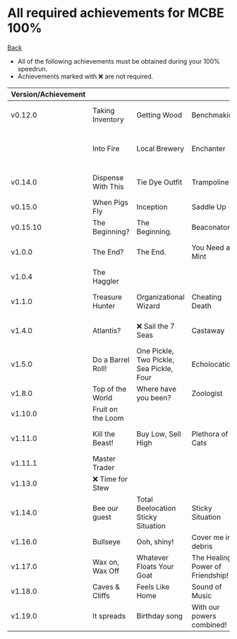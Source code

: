 # All required achievements for MCBE 100%

[Back](hundo.md)

* All of the following achievements must be obtained during your 100%
speedrun.
* Achievements marked with ❌ are not required.

|Version/Achievement|                       |                          |                    |              |                       |                |                          |                      |                                        |                    |                 |                                 |               |              |                                   |                       |                                |               |                         |                |          |        |             |          |       |
|------------------|-----------------------|--------------------------|--------------------|--------------|-----------------------|----------------|--------------------------|----------------------|----------------------------------------|--------------------|-----------------|---------------------------------|---------------|--------------|-----------------------------------|-----------------------|--------------------------------|---------------|-------------------------|----------------|----------|--------|-------------|----------|-------|
|v0.12.0           |Taking Inventory       |Getting Wood              |Benchmaking         |Time to Mine! |Hot Topic              |Acquire Hardware|Time to Farm!             |Bake Bread            |The Lie                                 |Getting an Upgrade  |Delicious Fish   |On A Rail                        |Time to Strike!|Monster Hunter|Cow Tipper                         |Sniper Duel            |DIAMONDS!                       |Into the Nether|Return to Sender         |||||||
|                  |Into Fire              |Local Brewery             |Enchanter           |Overkill      |Librarian              |❌ Adventuring Time|Repopulation              |❌ Diamonds to you!      |MOAR Tools                              |Leader Of The Pack  |Pork Chop        |❌ Passing the Time                 |Pot Planter    |It's a Sign!  |Iron Belly                         |Have a Shearful Day    |Rainbow Collection              |Stayin' Frosty |Chestful of Cobblestone  |Renewable Energy|Body Guard|Iron Man|Zombie Doctor|Lion Tamer|Archer |
|v0.14.0           |Dispense With This     |Tie Dye Outfit            |Trampoline          |Camouflage    |Map Room               |Freight Station |Smelt Everything!         |Taste of Your Own Medicine|                                        |                    |                 |                                 |               |              |                                   |                       |                                |               |                         |                |          |        |             |          |       |
|v0.15.0           |When Pigs Fly          |Inception                 |Saddle Up           |Artificial Selection|                       |                |                          |                      |                                        |                    |                 |                                 |               |              |                                   |                       |                                |               |                         |                |          |        |             |          |       |
|v0.15.10          |The Beginning?         |The Beginning.            |Beaconator          |Overpowered   |Free Diver             |Rabbit Season   |The Deep End              |Dry Spell             |Super Fuel                              |                    |                 |                                 |               |              |                                   |                       |                                |               |                         |                |          |        |             |          |       |
|v1.0.0            |The End?               |The End.                  |You Need a Mint     |Beam Me Up    |The End... Again...    |Great View From Up Here|Super Sonic               |                      |                                        |                    |                 |                                 |               |              |                                   |                       |                                |               |                         |                |          |        |             |          |       |
|v1.0.4            |The Haggler            |                          |                    |              |                       |                |                          |                      |                                        |                    |                 |                                 |               |              |                                   |                       |                                |               |                         |                |          |        |             |          |       |
|v1.1.0            |Treasure Hunter        |Organizational Wizard     |Cheating Death      |Feeling Ill   |Let it Go!             |So I Got That Going For Me|                          |                      |                                        |                    |                 |                                 |               |              |                                   |                       |                                |               |                         |                |          |        |             |          |       |
|v1.4.0            |Atlantis?              |❌ Sail the 7 Seas           |Castaway            |Ahoy!         |I'm a Marine Biologist |Me Gold!        |Sleep with the Fishes     |Alternative Fuel      |                                        |                    |                 |                                 |               |              |                                   |                       |                                |               |                         |                |          |        |             |          |       |
|v1.5.0            |Do a Barrel Roll!      |One Pickle, Two Pickle, Sea Pickle, Four|Echolocation        |Moskstraumen  |                       |                |                          |                      |                                        |                    |                 |                                 |               |              |                                   |                       |                                |               |                         |                |          |        |             |          |       |
|v1.8.0            |Top of the World       |Where have you been?      |Zoologist           |              |                       |                |                          |                      |                                        |                    |                 |                                 |               |              |                                   |                       |                                |               |                         |                |          |        |             |          |       |
|v1.10.0           |Fruit on the Loom      |                          |                    |              |                       |                |                          |                      |                                        |                    |                 |                                 |               |              |                                   |                       |                                |               |                         |                |          |        |             |          |       |
|v1.11.0           |Kill the Beast!        |Buy Low, Sell High        |Plethora of Cats    |Disenchanted  |We're being attacked!  |Sound the Alarm!|I've got a bad feeling about this|                      |                                        |                    |                 |                                 |               |              |                                   |                       |                                |               |                         |                |          |        |             |          |       |
|v1.11.1           |Master Trader          |                          |                    |              |                       |                |                          |                      |                                        |                    |                 |                                 |               |              |                                   |                       |                                |               |                         |                |          |        |             |          |       |
|v1.13.0           |❌ Time for Stew          |                          |                    |              |                       |                |                          |                      |                                        |                    |                 |                                 |               |              |                                   |                       |                                |               |                         |                |          |        |             |          |       |
|v1.14.0           |Bee our guest          |Total Beelocation  Sticky Situation|Sticky Situation    |              |                       |                |                          |                      |                                        |                    |                 |                                 |               |              |                                   |                       |                                |               |                         |                |          |        |             |          |       |
|v1.16.0           |Bullseye               |Ooh, shiny!               |Cover me in debris  |Hot tourist destination|                       |                |                          |                      |                                        |                    |                 |                                 |               |              |                                   |                       |                                |               |                         |                |          |        |             |          |       |
|v1.17.0           |Wax on, Wax Off        |Whatever Floats Your Goat |The Healing Power of Friendship!|              |                       |                |                          |                      |                                        |                    |                 |                                 |               |              |                                   |                       |                                |               |                         |                |          |        |             |          |       |
|v1.18.0           |Caves & Cliffs         |Feels Like Home           |Sound of Music      |Star trader   |                       |                |                          |                      |                                        |                    |                 |                                 |               |              |                                   |                       |                                |               |                         |                |          |        |             |          |       |
|v1.19.0           |It spreads             |Birthday song             |With our powers combined!|Sneak 100     |                       |                |                          |                      |                                        |                    |                 |                                 |               |              |                                   |                       |                                |               |                         |                |          |        |             |          |       |

